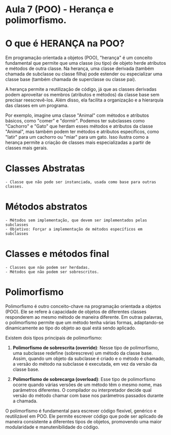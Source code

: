 # Aula 7 (POO) - Herança e polimorfismo.

# O que é HERANÇA na POO?
Em programação orientada a objetos (POO), "herança" é um conceito fundamental que permite que uma classe (ou tipo) de objeto herde atributos e métodos de outra classe. Na herança, uma classe derivada (também chamada de subclasse ou classe filha) pode estender ou especializar uma classe base (também chamada de superclasse ou classe pai).

A herança permite a reutilização de código, já que as classes derivadas podem aproveitar os membros (atributos e métodos) da classe base sem precisar reescrevê-los. Além disso, ela facilita a organização e a hierarquia das classes em um programa.

Por exemplo, imagine uma classe "Animal" com métodos e atributos básicos, como "comer" e "dormir". Podemos ter subclasses como "Cachorro" e "Gato" que herdam esses métodos e atributos da classe "Animal", mas também podem ter métodos e atributos específicos, como "latir" para um cachorro ou "miar" para um gato. Isso ilustra como a herança permite a criação de classes mais especializadas a partir de classes mais gerais.

# Classes Abstratas
    - Classe que não pode ser instanciada, usada como base para outras classes.

# Métodos abstratos
    - Métodos sem implementação, que devem ser implementados pelas subclasses
    - Objetivo: Forçar a implementação de métodos específicos em subclasses

# Classes e métodos final
    - Classes que não podem ser herdadas.
    - Métodos que não podem ser sobrescritos.

# Polimorfismo
Polimorfismo é outro conceito-chave na programação orientada a objetos (POO). Ele se refere à capacidade de objetos de diferentes classes responderem ao mesmo método de maneira diferente. Em outras palavras, o polimorfismo permite que um método tenha várias formas, adaptando-se dinamicamente ao tipo do objeto ao qual está sendo aplicado.

Existem dois tipos principais de polimorfismo:

1. **Polimorfismo de sobrescrita (override)**: Nesse tipo de polimorfismo, uma subclasse redefine (sobrescreve) um método da classe base. Assim, quando um objeto da subclasse é criado e o método é chamado, a versão do método na subclasse é executada, em vez da versão da classe base.

2. **Polimorfismo de sobrecarga (overload)**: Esse tipo de polimorfismo ocorre quando várias versões de um método têm o mesmo nome, mas parâmetros diferentes. O compilador ou interpretador decide qual versão do método chamar com base nos parâmetros passados durante a chamada.

O polimorfismo é fundamental para escrever código flexível, genérico e reutilizável em POO. Ele permite escrever código que pode ser aplicado de maneira consistente a diferentes tipos de objetos, promovendo uma maior modularidade e manutenibilidade do código.